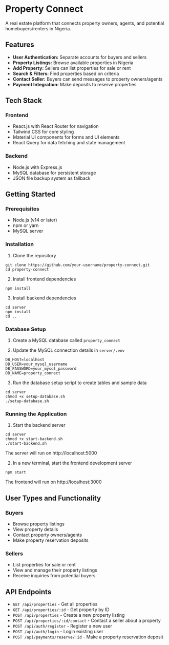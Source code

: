 
# Property Connect

A real estate platform that connects property owners, agents, and potential homebuyers/renters in Nigeria.

## Features

- **User Authentication:** Separate accounts for buyers and sellers
- **Property Listings:** Browse available properties in Nigeria
- **Add Property:** Sellers can list properties for sale or rent
- **Search & Filters:** Find properties based on criteria
- **Contact Seller:** Buyers can send messages to property owners/agents
- **Payment Integration:** Make deposits to reserve properties

## Tech Stack

### Frontend
- React.js with React Router for navigation
- Tailwind CSS for core styling
- Material UI components for forms and UI elements
- React Query for data fetching and state management

### Backend
- Node.js with Express.js
- MySQL database for persistent storage
- JSON file backup system as fallback

## Getting Started

### Prerequisites
- Node.js (v14 or later)
- npm or yarn
- MySQL server

### Installation

1. Clone the repository
```
git clone https://github.com/your-username/property-connect.git
cd property-connect
```

2. Install frontend dependencies
```
npm install
```

3. Install backend dependencies
```
cd server
npm install
cd ..
```

### Database Setup

1. Create a MySQL database called `property_connect`

2. Update the MySQL connection details in `server/.env`
```
DB_HOST=localhost
DB_USER=your_mysql_username
DB_PASSWORD=your_mysql_password
DB_NAME=property_connect
```

3. Run the database setup script to create tables and sample data
```
cd server
chmod +x setup-database.sh
./setup-database.sh
```

### Running the Application

1. Start the backend server
```
cd server
chmod +x start-backend.sh
./start-backend.sh
```

The server will run on http://localhost:5000

2. In a new terminal, start the frontend development server
```
npm start
```

The frontend will run on http://localhost:3000

## User Types and Functionality

### Buyers
- Browse property listings
- View property details
- Contact property owners/agents
- Make property reservation deposits

### Sellers
- List properties for sale or rent
- View and manage their property listings
- Receive inquiries from potential buyers

## API Endpoints

- `GET /api/properties` - Get all properties
- `GET /api/properties/:id` - Get property by ID
- `POST /api/properties` - Create a new property listing
- `POST /api/properties/:id/contact` - Contact a seller about a property
- `POST /api/auth/register` - Register a new user
- `POST /api/auth/login` - Login existing user
- `POST /api/payments/reserve/:id` - Make a property reservation deposit
